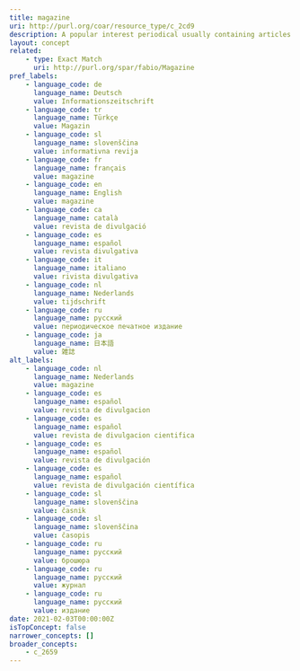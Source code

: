 ```yaml
---
title: magazine
uri: http://purl.org/coar/resource_type/c_2cd9
description: A popular interest periodical usually containing articles on a variety of topics, written by various authors in a nonscholarly style or a trade publication, unlike a consumer publication, covers a specific topic for people who work in that particular field or industry. Adapted from https://www.thebalance.com/what-is-a-trade-publication-exactly-2316039 and http://www.abc-clio.com/ODLIS/odlis_m.aspx
layout: concept
related:
    - type: Exact Match
      uri: http://purl.org/spar/fabio/Magazine
pref_labels:
    - language_code: de
      language_name: Deutsch
      value: Informationszeitschrift
    - language_code: tr
      language_name: Türkçe
      value: Magazin
    - language_code: sl
      language_name: slovenščina
      value: informativna revija
    - language_code: fr
      language_name: français
      value: magazine
    - language_code: en
      language_name: English
      value: magazine
    - language_code: ca
      language_name: català
      value: revista de divulgació
    - language_code: es
      language_name: español
      value: revista divulgativa
    - language_code: it
      language_name: italiano
      value: rivista divulgativa
    - language_code: nl
      language_name: Nederlands
      value: tijdschrift
    - language_code: ru
      language_name: русский
      value: периодическое печатное издание
    - language_code: ja
      language_name: 日本語
      value: 雑誌
alt_labels:
    - language_code: nl
      language_name: Nederlands
      value: magazine
    - language_code: es
      language_name: español
      value: revista de divulgacion
    - language_code: es
      language_name: español
      value: revista de divulgacion cientifica
    - language_code: es
      language_name: español
      value: revista de divulgación
    - language_code: es
      language_name: español
      value: revista de divulgación científica
    - language_code: sl
      language_name: slovenščina
      value: časnik
    - language_code: sl
      language_name: slovenščina
      value: časopis
    - language_code: ru
      language_name: русский
      value: брошюра
    - language_code: ru
      language_name: русский
      value: журнал
    - language_code: ru
      language_name: русский
      value: издание
date: 2021-02-03T00:00:00Z
isTopConcept: false
narrower_concepts: []
broader_concepts:
    - c_2659
---
```


